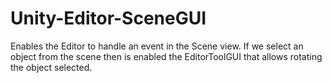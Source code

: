 # Unity-Editor-SceneGUI
Enables the Editor to handle an event in the Scene view. If we select an object from the scene then is enabled the EditorToolGUI that allows rotating the object selected. 
